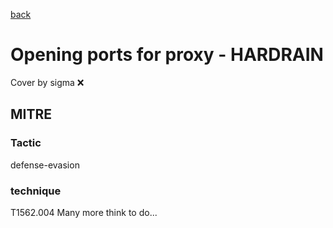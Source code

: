 [back](../index.md)
# Opening ports for proxy - HARDRAIN
Cover by sigma :x: 
## MITRE
### Tactic
defense-evasion
### technique
T1562.004
Many more think to do...